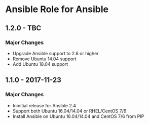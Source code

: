 # Ansible Role for Ansible

## 1.2.0 - TBC

### Major Changes

  - Upgrade Ansible support to 2.6 or higher
  - Remove Ubuntu 14.04 support
  - Add Ubuntu 18.04 support

## 1.1.0 - 2017-11-23

### Major Changes

  - Ininitial release for Ansible 2.4
  - Support both Ubuntu 16.04/14.04 or RHEL/CentOS 7/6
  - Install Ansible on Ubuntu 16.04/14.04 and CentOS 7/6 from PIP
